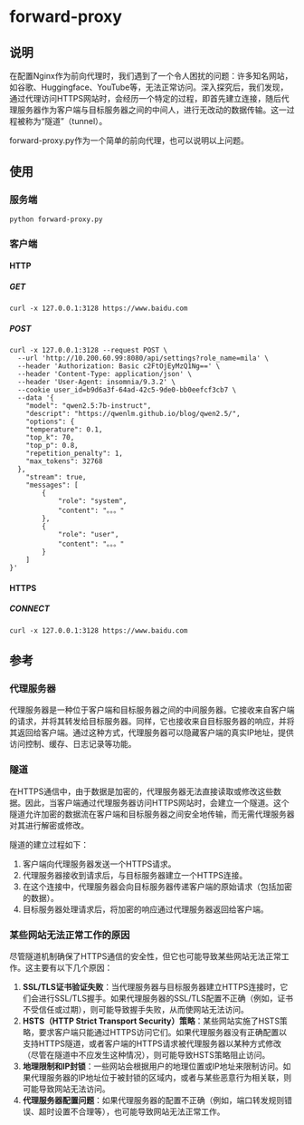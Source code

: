 # forward-proxy

## 说明

在配置Nginx作为前向代理时，我们遇到了一个令人困扰的问题：许多知名网站，如谷歌、Huggingface、YouTube等，无法正常访问。深入探究后，我们发现，通过代理访问HTTPS网站时，会经历一个特定的过程，即首先建立连接，随后代理服务器作为客户端与目标服务器之间的中间人，进行无改动的数据传输。这一过程被称为“隧道”（tunnel）。

forward-proxy.py作为一个简单的前向代理，也可以说明以上问题。

## 使用

### 服务端

```shell
python forward-proxy.py
```

### 客户端

#### HTTP

##### GET

```shell
curl -x 127.0.0.1:3128 https://www.baidu.com
```

##### POST

```shell
curl -x 127.0.0.1:3128 --request POST \
  --url 'http://10.200.60.99:8080/api/settings?role_name=mila' \
  --header 'Authorization: Basic c2FtOjEyMzQ1Ng==' \
  --header 'Content-Type: application/json' \
  --header 'User-Agent: insomnia/9.3.2' \
  --cookie user_id=b9d6a3f-64ad-42c5-9de0-bb0eefcf3cb7 \
  --data '{
	"model": "qwen2.5:7b-instruct",
	"descript": "https://qwenlm.github.io/blog/qwen2.5/",
	"options": {
    "temperature": 0.1,
    "top_k": 70,
    "top_p": 0.8,
    "repetition_penalty": 1,
    "max_tokens": 32768
  },
	"stream": true,
	"messages": [
		{
			"role": "system",
			"content": "。。。"
		},
		{
			"role": "user",
			"content": "。。。"
		}
	]
}'

```

#### HTTPS

##### CONNECT

```shell
curl -x 127.0.0.1:3128 https://www.baidu.com
```

## 参考

### 代理服务器

代理服务器是一种位于客户端和目标服务器之间的中间服务器。它接收来自客户端的请求，并将其转发给目标服务器。同样，它也接收来自目标服务器的响应，并将其返回给客户端。通过这种方式，代理服务器可以隐藏客户端的真实IP地址，提供访问控制、缓存、日志记录等功能。

### 隧道

在HTTPS通信中，由于数据是加密的，代理服务器无法直接读取或修改这些数据。因此，当客户端通过代理服务器访问HTTPS网站时，会建立一个隧道。这个隧道允许加密的数据流在客户端和目标服务器之间安全地传输，而无需代理服务器对其进行解密或修改。

隧道的建立过程如下：

1. 客户端向代理服务器发送一个HTTPS请求。
2. 代理服务器接收到请求后，与目标服务器建立一个HTTPS连接。
3. 在这个连接中，代理服务器会向目标服务器传递客户端的原始请求（包括加密的数据）。
4. 目标服务器处理请求后，将加密的响应通过代理服务器返回给客户端。

### 某些网站无法正常工作的原因

尽管隧道机制确保了HTTPS通信的安全性，但它也可能导致某些网站无法正常工作。这主要有以下几个原因：

1. **SSL/TLS证书验证失败**：当代理服务器与目标服务器建立HTTPS连接时，它们会进行SSL/TLS握手。如果代理服务器的SSL/TLS配置不正确（例如，证书不受信任或过期），则可能导致握手失败，从而使网站无法访问。
2. **HSTS（HTTP Strict Transport Security）策略**：某些网站实施了HSTS策略，要求客户端只能通过HTTPS访问它们。如果代理服务器没有正确配置以支持HTTPS隧道，或者客户端的HTTPS请求被代理服务器以某种方式修改（尽管在隧道中不应发生这种情况），则可能导致HSTS策略阻止访问。
3. **地理限制和IP封锁**：一些网站会根据用户的地理位置或IP地址来限制访问。如果代理服务器的IP地址位于被封锁的区域内，或者与某些恶意行为相关联，则可能导致网站无法访问。
4. **代理服务器配置问题**：如果代理服务器的配置不正确（例如，端口转发规则错误、超时设置不合理等），也可能导致网站无法正常工作。
